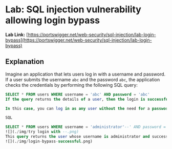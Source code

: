 # Lab: SQL injection vulnerability allowing login bypass

**Lab Link:** [https://portswigger.net/web-security/sql-injection/lab-login-bypass](https://portswigger.net/web-security/sql-injection/lab-login-bypass)

## Explanation

Imagine an application that lets users log in with a username and password. If a user submits the username `abc` and the password `abc`, the application checks the credentials by performing the following SQL query:

```sql
SELECT * FROM users WHERE username = 'abc' AND password = 'abc'
If the query returns the details of a user, then the login is successful. Otherwise, it is rejected.

In this case, you can log in as any user without the need for a password. They can do this using the SQL comment sequence -- to remove the password check from the WHERE clause of the query. For example, submitting the username administrator'-- and a blank password results in the following query:

SQL

SELECT * FROM users WHERE username = 'administrator'--' AND password = ''
![](./img/try login with --.png)
This query returns the user whose username is administrator and successfully logs the attacker in as that user.
![](./img/login-bypass-successful.png)
